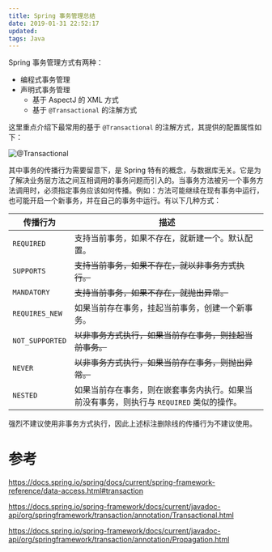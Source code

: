 ```yaml
---
title: Spring 事务管理总结
date: 2019-01-31 22:52:17
updated:
tags: Java
---
```


Spring 事务管理方式有两种：

* 编程式事务管理
* 声明式事务管理
  * 基于 AspectJ 的 XML 方式
  * 基于 `@Transactional` 的注解方式

这里重点介绍下最常用的基于 `@Transactional` 的注解方式，其提供的配置属性如下：

![@Transactional](/img/spring/spring_annotation_transactional.png)

其中事务的传播行为需要留意下，是 Spring 特有的概念，与数据库无关。它是为了解决业务层方法之间互相调用的事务问题而引入的。当事务方法被另一个事务方法调用时，必须指定事务应该如何传播。例如：方法可能继续在现有事务中运行，也可能开启一个新事务，并在自己的事务中运行。有以下几种方式：

| 传播行为        | 描述                                                         |
| --------------- | ------------------------------------------------------------ |
| `REQUIRED`      | 支持当前事务，如果不存在，就新建一个。默认配置。             |
| `SUPPORTS`      | ~~支持当前事务，如果不存在，就以非事务方式执行。~~           |
| `MANDATORY`     | ~~支持当前事务，如果不存在，就抛出异常。~~                   |
| `REQUIRES_NEW`  | 如果当前存在事务，挂起当前事务，创建一个新事务。             |
| `NOT_SUPPORTED` | ~~以非事务方式执行，如果当前存在事务，则挂起当前事务。~~     |
| `NEVER`         | ~~以非事务方式执行，如果当前存在事务，则抛出异常。~~         |
| `NESTED`        | 如果当前存在事务，则在嵌套事务内执行。如果当前没有事务，则执行与 `REQUIRED` 类似的操作。 |

强烈不建议使用非事务方式执行，因此上述标注删除线的传播行为不建议使用。

# 参考

https://docs.spring.io/spring/docs/current/spring-framework-reference/data-access.html#transaction

https://docs.spring.io/spring-framework/docs/current/javadoc-api/org/springframework/transaction/annotation/Transactional.html

https://docs.spring.io/spring-framework/docs/current/javadoc-api/org/springframework/transaction/annotation/Propagation.html